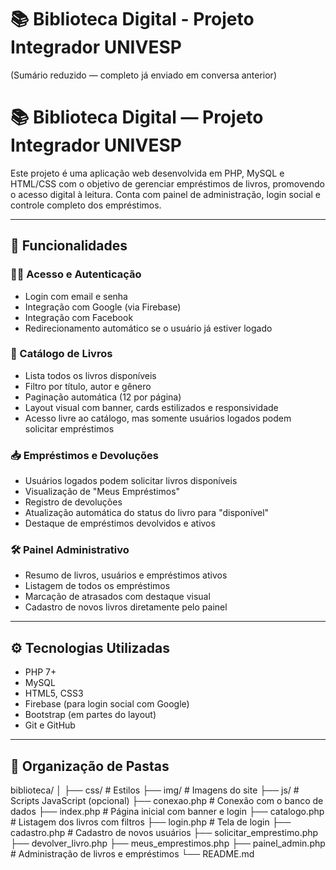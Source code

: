 # 📚 Biblioteca Digital - Projeto Integrador UNIVESP
(Sumário reduzido — completo já enviado em conversa anterior)
# 📚 Biblioteca Digital — Projeto Integrador UNIVESP

Este projeto é uma aplicação web desenvolvida em PHP, MySQL e HTML/CSS com o objetivo de gerenciar empréstimos de livros, promovendo o acesso digital à leitura. Conta com painel de administração, login social e controle completo dos empréstimos.

---

## 🚀 Funcionalidades

### 🧑‍💻 Acesso e Autenticação
- Login com email e senha
- Integração com Google (via Firebase)
- Integração com Facebook
- Redirecionamento automático se o usuário já estiver logado

### 📖 Catálogo de Livros
- Lista todos os livros disponíveis
- Filtro por título, autor e gênero
- Paginação automática (12 por página)
- Layout visual com banner, cards estilizados e responsividade
- Acesso livre ao catálogo, mas somente usuários logados podem solicitar empréstimos

### 📥 Empréstimos e Devoluções
- Usuários logados podem solicitar livros disponíveis
- Visualização de "Meus Empréstimos"
- Registro de devoluções
- Atualização automática do status do livro para "disponível"
- Destaque de empréstimos devolvidos e ativos

### 🛠 Painel Administrativo
- Resumo de livros, usuários e empréstimos ativos
- Listagem de todos os empréstimos
- Marcação de atrasados com destaque visual
- Cadastro de novos livros diretamente pelo painel

---

## ⚙️ Tecnologias Utilizadas

- PHP 7+
- MySQL
- HTML5, CSS3
- Firebase (para login social com Google)
- Bootstrap (em partes do layout)
- Git e GitHub

---

## 📂 Organização de Pastas

biblioteca/
│
├── css/ # Estilos
├── img/ # Imagens do site
├── js/ # Scripts JavaScript (opcional)
├── conexao.php # Conexão com o banco de dados
├── index.php # Página inicial com banner e login
├── catalogo.php # Listagem dos livros com filtros
├── login.php # Tela de login
├── cadastro.php # Cadastro de novos usuários
├── solicitar_emprestimo.php
├── devolver_livro.php
├── meus_emprestimos.php
├── painel_admin.php # Administração de livros e empréstimos
└── README.md

